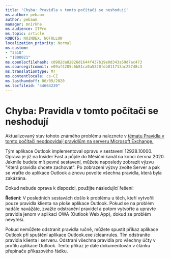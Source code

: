 ```yaml
---
title: 'Chyba: Pravidla v tomto počítači se neshodují'
ms.author: pebaum
author: pebaum
manager: mnirkhe
ms.audience: ITPro
ms.topic: article
ROBOTS: NOINDEX, NOFOLLOW
localization_priority: Normal
ms.custom:
- "3518"
- "1800021"
ms.openlocfilehash: c0982da82826d1644f437b19e0d343a59d7ac473
ms.sourcegitcommit: e09af4285c6b81ca0a5320fdb811713ac25748c3
ms.translationtype: MT
ms.contentlocale: cs-CZ
ms.lasthandoff: 06/09/2020
ms.locfileid: "44664239"
---
```

# <a name="error-the-rules-on-this-computer-do-not-match"></a>Chyba: Pravidla v tomto počítači se neshodují

Aktualizovaný stav tohoto známého problému naleznete v [tématu Pravidla v tomto počítači neodpovídají pravidlům na serveru Microsoft Exchange.](https://support.office.com/article/d032e037-b224-429e-b325-633afde9b5f0)

Tým aplikace Outlook implementoval opravu v sestavení 12928.10000. Oprava je již na Insider Fast a půjde do Měsíční kanál na konci června 2020. Jakmile budete mít pevné sestavení, můžete naposledy zobrazit výzvu "Která pravidla chcete zachovat". Po zobrazení výzvy zvolte Server a pak se vraťte do aplikace Outlook a znovu povolte všechna pravidla, která byla zakázána.

Dokud nebude oprava k dispozici, použijte následující řešení:

**Řešení:** V posledních sestavách došlo k problému u těch, kteří vytvořili pouze pravidla klienta na ploše aplikace Outlook. Pokud se na problém nadále navážáte, zvažte odstranění pravidel a potom vytvořte a upravte pravidla jenom v aplikaci OWA (Outlook Web App), dokud se problém nevyřeší.

Pokud nemůžete odstranit pravidla ručně, můžete spustit příkaz aplikace Outlook při spuštění aplikace Outlook.exe /cleanrules. Tím odstraníte pravidla klienta i serveru. Odstraní všechna pravidla pro všechny účty v profilu aplikace Outlook. Tento příkaz je dále dokumentován v článku přepínače příkazového řádku.

